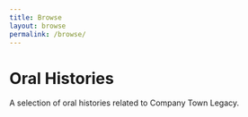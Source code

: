 ```yaml
---
title: Browse
layout: browse
permalink: /browse/
---
```


# Oral Histories 

A selection of oral histories related to Company Town Legacy.
